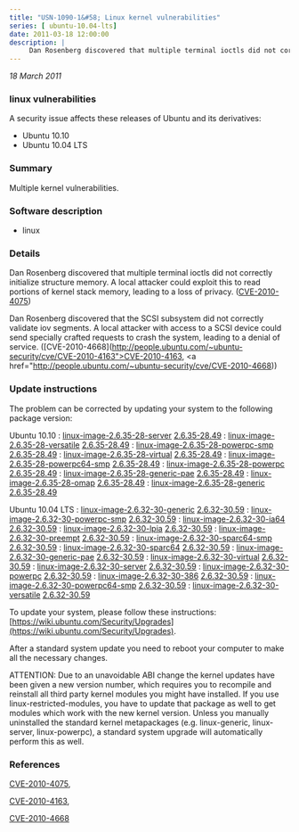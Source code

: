 ```yaml
---
title: "USN-1090-1&#58; Linux kernel vulnerabilities"
series: [ ubuntu-10.04-lts]
date: 2011-03-18 12:00:00
description: |
     Dan Rosenberg discovered that multiple terminal ioctls did not correctly initialize structure memory. A local attacker could exploit this to read portions of kernel stack memory, leading to a loss of privacy. ([CVE-2010-4075](http://people.ubuntu.com/~ubuntu-security/cve/CVE-2010-4075))
--- 
```

 
 

*18 March 2011*

### linux vulnerabilities

A security issue affects these releases of Ubuntu and its derivatives:

* Ubuntu 10.10
* Ubuntu 10.04 LTS

### Summary

Multiple kernel vulnerabilities. 

### Software description

* linux 

### Details

 Dan Rosenberg discovered that multiple terminal ioctls did not correctly initialize structure memory. A local attacker could exploit this to read portions of kernel stack memory, leading to a loss of privacy. ([CVE-2010-4075](http://people.ubuntu.com/~ubuntu-security/cve/CVE-2010-4075))

Dan Rosenberg discovered that the SCSI subsystem did not correctly validate iov segments. A local attacker with access to a SCSI device could send specially crafted requests to crash the system, leading to a denial of service. ([CVE-2010-4668](http://people.ubuntu.com/~ubuntu-security/cve/CVE-2010-4163">CVE-2010-4163</a>, <a href="http://people.ubuntu.com/~ubuntu-security/cve/CVE-2010-4668)) 

### Update instructions

The problem can be corrected by updating your system to the following package version:

Ubuntu 10.10
 : [linux-image-2.6.35-28-server](https://launchpad.net/ubuntu/+source/linux) <span> [2.6.35-28.49](https://launchpad.net/ubuntu/+source/linux/2.6.35-28.49) </span> 
 : [linux-image-2.6.35-28-versatile](https://launchpad.net/ubuntu/+source/linux) <span> [2.6.35-28.49](https://launchpad.net/ubuntu/+source/linux/2.6.35-28.49) </span> 
 : [linux-image-2.6.35-28-powerpc-smp](https://launchpad.net/ubuntu/+source/linux) <span> [2.6.35-28.49](https://launchpad.net/ubuntu/+source/linux/2.6.35-28.49) </span> 
 : [linux-image-2.6.35-28-virtual](https://launchpad.net/ubuntu/+source/linux) <span> [2.6.35-28.49](https://launchpad.net/ubuntu/+source/linux/2.6.35-28.49) </span> 
 : [linux-image-2.6.35-28-powerpc64-smp](https://launchpad.net/ubuntu/+source/linux) <span> [2.6.35-28.49](https://launchpad.net/ubuntu/+source/linux/2.6.35-28.49) </span> 
 : [linux-image-2.6.35-28-powerpc](https://launchpad.net/ubuntu/+source/linux) <span> [2.6.35-28.49](https://launchpad.net/ubuntu/+source/linux/2.6.35-28.49) </span> 
 : [linux-image-2.6.35-28-generic-pae](https://launchpad.net/ubuntu/+source/linux) <span> [2.6.35-28.49](https://launchpad.net/ubuntu/+source/linux/2.6.35-28.49) </span> 
 : [linux-image-2.6.35-28-omap](https://launchpad.net/ubuntu/+source/linux) <span> [2.6.35-28.49](https://launchpad.net/ubuntu/+source/linux/2.6.35-28.49) </span> 
 : [linux-image-2.6.35-28-generic](https://launchpad.net/ubuntu/+source/linux) <span> [2.6.35-28.49](https://launchpad.net/ubuntu/+source/linux/2.6.35-28.49) </span> 

Ubuntu 10.04 LTS
 : [linux-image-2.6.32-30-generic](https://launchpad.net/ubuntu/+source/linux) <span> [2.6.32-30.59](https://launchpad.net/ubuntu/+source/linux/2.6.32-30.59) </span> 
 : [linux-image-2.6.32-30-powerpc-smp](https://launchpad.net/ubuntu/+source/linux) <span> [2.6.32-30.59](https://launchpad.net/ubuntu/+source/linux/2.6.32-30.59) </span> 
 : [linux-image-2.6.32-30-ia64](https://launchpad.net/ubuntu/+source/linux) <span> [2.6.32-30.59](https://launchpad.net/ubuntu/+source/linux/2.6.32-30.59) </span> 
 : [linux-image-2.6.32-30-lpia](https://launchpad.net/ubuntu/+source/linux) <span> [2.6.32-30.59](https://launchpad.net/ubuntu/+source/linux/2.6.32-30.59) </span> 
 : [linux-image-2.6.32-30-preempt](https://launchpad.net/ubuntu/+source/linux) <span> [2.6.32-30.59](https://launchpad.net/ubuntu/+source/linux/2.6.32-30.59) </span> 
 : [linux-image-2.6.32-30-sparc64-smp](https://launchpad.net/ubuntu/+source/linux) <span> [2.6.32-30.59](https://launchpad.net/ubuntu/+source/linux/2.6.32-30.59) </span> 
 : [linux-image-2.6.32-30-sparc64](https://launchpad.net/ubuntu/+source/linux) <span> [2.6.32-30.59](https://launchpad.net/ubuntu/+source/linux/2.6.32-30.59) </span> 
 : [linux-image-2.6.32-30-generic-pae](https://launchpad.net/ubuntu/+source/linux) <span> [2.6.32-30.59](https://launchpad.net/ubuntu/+source/linux/2.6.32-30.59) </span> 
 : [linux-image-2.6.32-30-virtual](https://launchpad.net/ubuntu/+source/linux) <span> [2.6.32-30.59](https://launchpad.net/ubuntu/+source/linux/2.6.32-30.59) </span> 
 : [linux-image-2.6.32-30-server](https://launchpad.net/ubuntu/+source/linux) <span> [2.6.32-30.59](https://launchpad.net/ubuntu/+source/linux/2.6.32-30.59) </span> 
 : [linux-image-2.6.32-30-powerpc](https://launchpad.net/ubuntu/+source/linux) <span> [2.6.32-30.59](https://launchpad.net/ubuntu/+source/linux/2.6.32-30.59) </span> 
 : [linux-image-2.6.32-30-386](https://launchpad.net/ubuntu/+source/linux) <span> [2.6.32-30.59](https://launchpad.net/ubuntu/+source/linux/2.6.32-30.59) </span> 
 : [linux-image-2.6.32-30-powerpc64-smp](https://launchpad.net/ubuntu/+source/linux) <span> [2.6.32-30.59](https://launchpad.net/ubuntu/+source/linux/2.6.32-30.59) </span> 
 : [linux-image-2.6.32-30-versatile](https://launchpad.net/ubuntu/+source/linux) <span> [2.6.32-30.59](https://launchpad.net/ubuntu/+source/linux/2.6.32-30.59) </span> 

To update your system, please follow these instructions: [https://wiki.ubuntu.com/Security/Upgrades](https://wiki.ubuntu.com/Security/Upgrades).

After a standard system update you need to reboot your computer to make all the necessary changes.

ATTENTION: Due to an unavoidable ABI change the kernel updates have been given a new version number, which requires you to recompile and reinstall all third party kernel modules you might have installed. If you use linux-restricted-modules, you have to update that package as well to get modules which work with the new kernel version. Unless you manually uninstalled the standard kernel metapackages (e.g. linux-generic, linux-server, linux-powerpc), a standard system upgrade will automatically perform this as well. 

### References

 
 [CVE-2010-4075](http://people.ubuntu.com/~ubuntu-security/cve/CVE-2010-4075), 

 [CVE-2010-4163](http://people.ubuntu.com/~ubuntu-security/cve/CVE-2010-4163), 

 [CVE-2010-4668](http://people.ubuntu.com/~ubuntu-security/cve/CVE-2010-4668)
 

